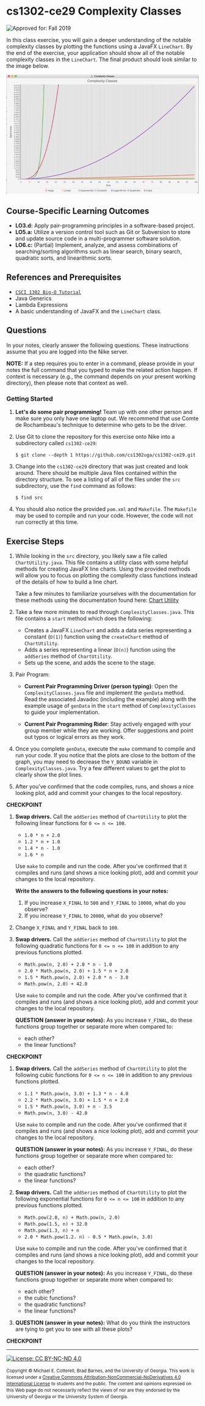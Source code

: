 # cs1302-ce29 Complexity Classes

![Approved for: Fall 2019](https://img.shields.io/badge/Approved%20for-Fall%202019-brightgreen)

In this class exercise, you will gain a deeper understanding of the notable complexity classes by plotting 
the functions using a JavaFX `LineChart`. By the end of the exercise, your application should show all of
the notable complexity classes in the `LineChart`. The final product should look similar to the image below.

![`Final Product`](https://github.com/cs1302uga/cs1302-ce29/raw/master/Final.png)

## Course-Specific Learning Outcomes
* **LO3.d:** Apply pair-programming principles in a software-based project.
* **LO5.a:** Utilize a version control tool such as Git or Subversion to store 
and update source code in a multi-programmer software solution.
* **LO6.c:** (Partial) Implement, analyze, and assess combinations of searching/sorting 
algorithms such as linear search, binary search, quadratic sorts, and linearithmic sorts.

## References and Prerequisites

* [`CSCI 1302 Big-O Tutorial`](http://cobweb.cs.uga.edu/~mec/cs1302-bigo/)
* Java Generics
* Lambda Expressions
* A basic understanding of JavaFX and the `LineChart` class.

## Questions

In your notes, clearly answer the following questions. These instructions assume that you are 
logged into the Nike server. 

**NOTE:** If a step requires you to enter in a command, please provide in your notes the full 
command that you typed to make the related action happen. If context is necessary (e.g., the 
command depends on your present working directory), then please note that context as well.

### Getting Started

1. **Let's do some pair programming!** Team up with one other person and make sure you only have one 
   laptop out. We recommend that use Comte de Rochambeau's technique to determine who gets to
   be the driver.

1. Use Git to clone the repository for this exercise onto Nike into a subdirectory called `cs1302-ce29`:

   ```
   $ git clone --depth 1 https://github.com/cs1302uga/cs1302-ce29.git
   ```

1. Change into the `cs1302-ce29` directory that was just created and look around. There should be
   multiple Java files contained within the directory structure. To see a listing of all of the 
   files under the `src` subdirectory, use the `find` command as follows:
   
   ```
   $ find src
   ```
   
1. You should also notice the provided `pom.xml` and `Makefile`. The `Makefile` may be used to compile 
   and run your code. However, the code will not run correctly at this time.
   
## Exercise Steps

1. While looking in the `src` directory, you likely saw a file called `ChartUtility.java`. 
   This file contains a utility class with some helpful methods for creating JavaFX line charts.
   Using the provided methods will allow you to focus on plotting the complexity class functions
   instead of the details of how to build a line chart.
   
   Take a few minutes to familiarize yourselves with the documentation for these methods 
   using the documentation found here: 
   [Chart Utility](http://cobweb.cs.uga.edu/~mec/cs1302-ce29-doc/)

1. Take a few more minutes to read through `ComplexityClasses.java`. This file contains a `start` method
   which does the following:
   * Creates a JavaFX `LineChart` and adds a data series representing a constant (`O(1)`) function using 
     the `createChart` method of `ChartUtility`.
   * Adds a series representing a linear (`O(n)`) function using the `addSeries` method of `ChartUtility`. 
   * Sets up the scene, and adds the scene to the stage. 
   
1. Pair Program:

   * **Current Pair Programming Driver (person typing)**: Open the `ComplexityClasses.java` file
     and implement the `genData` method. Read the associated Javadoc (including the example) along 
     with the example usage of `genData` in the `start` method of `ComplexityClasses` to guide 
     your implementation.
   
   * **Current Pair Programming Rider**: Stay actively engaged with your group member while
     they are working. Offer suggestions and point out typos or logical errors as they work. 
   
1. Once you complete `genData`, execute the `make` command to compile and run your code. If you 
   notice that the plots are close to the bottom of the graph, you may need to decrease the 
   `Y_BOUND` variable in `ComplexityClasses.java`. Try a few different values to get the plot
   to clearly show the plot lines.

1. After you've confirmed that the code compiles, runs, and shows a nice looking plot, add and 
   commit your changes to the local repository.

**CHECKPOINT**

1. **Swap drivers.** Call the `addSeries` method of `ChartUtility` to plot the following 
   linear functions for `0 <= n <= 100`.

   * `1.0 * n + 2.0`
   * `1.2 * n + 1.0`
   * `1.4 * n - 1.0`
   * `1.6 * n`
   
   Use `make` to compile and run the code. After you've confirmed that it compiles and runs (and shows
   a nice looking plot), add and commit your changes to the local repository.
   
   **Write the answers to the following questions in your notes:** 
      1. If you increase `X_FINAL` to `500` and `Y_FINAL` to `10000`, what do you observe?
      1. If you increase `Y_FINAL` to `20000`, what do you observe?

1. Change `X_FINAL` and `Y_FINAL` back to `100`.

1. **Swap drivers.** Call the `addSeries` method of `ChartUtility` to plot the following 
   quadratic functions for `0 <= n <= 100` in addition to any previous functions plotted.

   * `Math.pow(n, 2.0) + 2.0 * n - 1.0`
   * `2.0 * Math.pow(n, 2.0) + 1.5 * n + 2.0`
   * `1.5 * Math.pow(n, 2.0) + 2.0 * n - 3.0`
   * `Math.pow(n, 2.0) + 42.0`
   
   Use `make` to compile and run the code. After you've confirmed that it compiles and runs (and shows
   a nice looking plot), add and commit your changes to the local repository.
   
   **QUESTION (answer in your notes):** As you increase `Y_FINAL`, do these functions group together or 
   separate more when compared to:
   
   * each other?
   * the linear functions?
   
**CHECKPOINT**
 
1. **Swap drivers.** Call the `addSeries` method of `ChartUtility` to plot the following 
   cubic functions for `0 <= n <= 100` in addition to any previous functions plotted.

   * `1.1 * Math.pow(n, 3.0) + 1.3 * n - 4.0`
   * `2.2 * Math.pow(n, 3.0) + 1.5 * n + 2.0`
   * `1.5 * Math.pow(n, 3.0) + n - 3.5`
   * `Math.pow(n, 3.0) - 42.0`
   
   Use `make` to compile and run the code. After you've confirmed that it compiles and runs (and shows
   a nice looking plot), add and commit your changes to the local repository.
   
   **QUESTION (answer in your notes):** As you increase `Y_FINAL`, do these functions group 
   together or separate more when compared to:
   
   * each other?
   * the quadratic functions?
   * the linear functions?
   
1. **Swap drivers.** Call the `addSeries` method of `ChartUtility` to plot the following 
   exponential functions for `0 <= n <= 100` in addition to any previous functions plotted.

   * `Math.pow(2.0, n) + Math.pow(n, 2.0)`
   * `Math.pow(1.5, n) + 32.0`
   * `Math.pow(1.3, n) + n`
   * `2.0 * Math.pow(1.2. n) - 0.5 * Math.pow(n, 3.0)`
   
   Use `make` to compile and run the code. After you've confirmed that it compiles and runs (and shows
   a nice looking plot), add and commit your changes to the local repository.
   
   **QUESTION (answer in your notes):** As you increase `Y_FINAL`, do these functions group together 
   or separate more when compared to:
   
   * each other?
   * the cubic functions?
   * the quadratic functions?
   * the linear functions?
   
1. **QUESTION (answer in your notes):** What do you think the instructors are tying to get you to see 
   with all these plots?
   
**CHECKPOINT**

<hr/>

[![License: CC BY-NC-ND 4.0](https://img.shields.io/badge/License-CC%20BY--NC--ND%204.0-lightgrey.svg)](http://creativecommons.org/licenses/by-nc-nd/4.0/)

<small>
Copyright &copy; Michael E. Cotterell, Brad Barnes, and the University of Georgia.
This work is licensed under a <a rel="license" href="http://creativecommons.org/licenses/by-nc-nd/4.0/">Creative Commons Attribution-NonCommercial-NoDerivatives 4.0 International License</a> to students and the public.
The content and opinions expressed on this Web page do not necessarily reflect the views of nor are they endorsed by the University of Georgia or the University System of Georgia.
</small>
